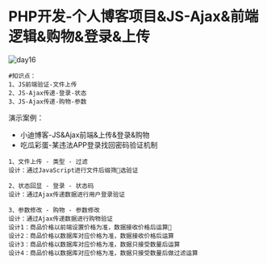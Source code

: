 # PHP开发-个人博客项目&JS-Ajax&前端逻辑&购物&登录&上传

![day16](/Users/yangluchao/Documents/GitHub/security/image/day16.png)

```
#知识点：
1、JS前端验证-文件上传
2、JS-Ajax传递-登录-状态
3、JS-Ajax传递-购物-参数
```

演示案例：

-   小迪博客-JS&Ajax前端&上传&登录&购物
-   吃瓜彩蛋-某违法APP登录找回密码验证机制

```
1、文件上传 - 类型 - 过滤
设计：通过JavaScript进行文件后缀筛选验证

2、状态回显 - 登录 - 状态码
设计：通过Ajax传递数据进行用户登录验证

3、参数修改 - 购物 - 参数修改
设计：通过Ajax传递数据进行购物验证
设计1：商品价格以前端设置价格为准，数据接收价格后运算
设计2：商品价格以数据库对应价格为准，数据接收价格后运算
设计3：商品价格以数据库对应价格为准，数据只接受数量后运算
设计4：商品价格以数据库对应价格为准，数据只接受数量后做过滤运算

```


